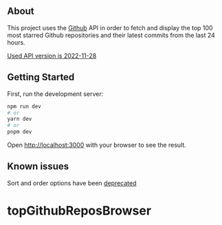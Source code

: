 ## About

This project uses the [Github](https://docs.github.com/en/rest) API in order to fetch and display the top 100 most starred Github repositories and their latest commits from the last 24 hours.

[Used API version is 2022-11-28](https://docs.github.com/en/rest/search?apiVersion=2022-11-28)

## Getting Started

First, run the development server:

```bash
npm run dev
# or
yarn dev
# or
pnpm dev
```

Open [http://localhost:3000](http://localhost:3000) with your browser to see the result.

## Known issues

Sort and order options have been [deprecated](https://github.blog/changelog/2023-03-10-changes-to-the-code-search-api)
# topGithubReposBrowser
